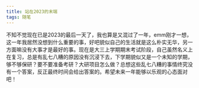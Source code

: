 ```yaml
---
title: 站在2023的末端
tags: 随笔
---
```


​	不知不觉现在已是2023的最后一天了，我也算是又混过了一年，emm刚才一想，这一年我居然没想到什么重要的事，好吧貌似自己的生活就是这么朴实无华，另一方面嘛没有大事才是最好的事。
​	现在是大三上学期期末考试阶段，自己虽然名义上在复习，总是有乱七八糟的原因没有沉浸下去，下学期貌似又是一个未知的学期，够不够保研？要不要准备考研？大研项目怎么做？总想这些乱七八糟的事情终究没有一个答案，反正最终时间会给出答案的。
​	希望未来一年能够以乐观的心态面对吧！